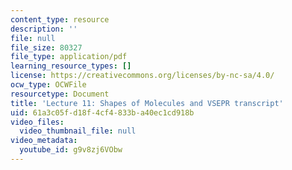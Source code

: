 ```yaml
---
content_type: resource
description: ''
file: null
file_size: 80327
file_type: application/pdf
learning_resource_types: []
license: https://creativecommons.org/licenses/by-nc-sa/4.0/
ocw_type: OCWFile
resourcetype: Document
title: 'Lecture 11: Shapes of Molecules and VSEPR transcript'
uid: 61a3c05f-d18f-4cf4-833b-a40ec1cd918b
video_files:
  video_thumbnail_file: null
video_metadata:
  youtube_id: g9v8zj6VObw
---
```

